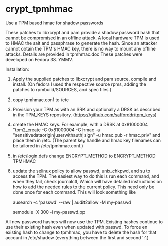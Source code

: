# crypt_tpmhmac
Use a TPM based hmac for shadow passwords

These patches to libxcrypt and pam provide a shadow password hash
that cannot be compromised in an offline attack. A local hardware
TPM is used to HMAC the salt and passphrase to generate the hash.
Since an attacker cannot obtain the TPM's HMAC key, there is no
way to mount any offline attacks. Details are provided in tpmhmac.doc
These patches were developed on Fedora 38. YMMV.

Installation:
1. Apply the supplied patches to libxcrypt and pam source, compile and install.
   (On fedora I used the respective source rpms, adding the patches to rpmbuild/SOURCES, and spec files.)
2. copy tpmhmac.conf to /etc
3. Provision your TPM as with an SRK and optionally a DRSK as described in the TPM_KEYS repository.
   (https://github.com/safforddr/tpm_keys)
5. create the HMAC keys. For example, with a DRSK at 0x81000004
      "tpm2_create -C 0x81000004 -G hmac -a "sensitivedataorigin|userwithauth|sign" -u hmac.pub -r hmac.priv"
   and place them in /etc.
   (The parent key handle and hmac key filenames can be tailored in /etc/tpmhmac.conf.)
6. in /etc/login.defs change ENCRYPT_METHOD to
        ENCRYPT_METHOD TPMHMAC
7. update the selinux policy to allow passwd, unix_chkpwd, and su to access the TPM.
   The easiest way to do this is run each command, and when they fail, check journalctl,
   Which will have detailed instructions on how to add the needed rules to the current policy. 
   This need only be done once for each command. This will look something like

   ausearch -c 'passwd' --raw | audit2allow -M my-passwd

   semodule -X 300 -i my-passwd.pp
       
All new password hashes will now use the TPM. Existing hashes continue to use their existing hash
even when updated with passwd. To force en existing hash to change to tpmhmac, you have to delete
the hash for that account in /etc/shadow (everything between the first and second ':'.)
